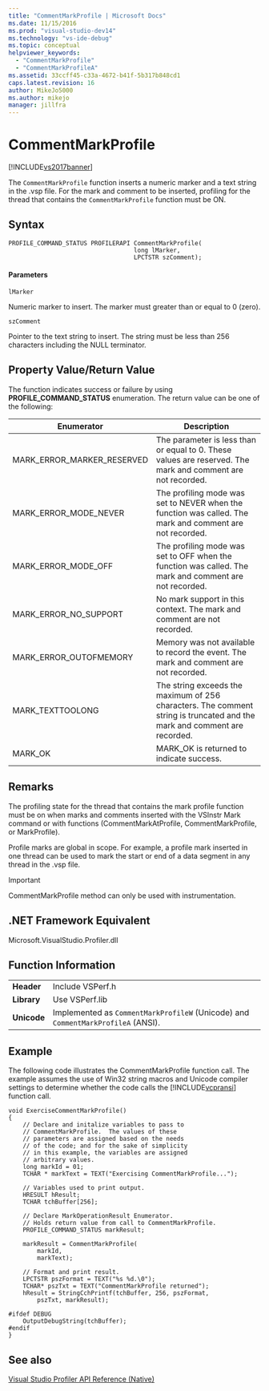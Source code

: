 ```yaml
---
title: "CommentMarkProfile | Microsoft Docs"
ms.date: 11/15/2016
ms.prod: "visual-studio-dev14"
ms.technology: "vs-ide-debug"
ms.topic: conceptual
helpviewer_keywords: 
  - "CommentMarkProfile"
  - "CommentMarkProfileA"
ms.assetid: 33ccff45-c33a-4672-b41f-5b317b848cd1
caps.latest.revision: 16
author: MikeJo5000
ms.author: mikejo
manager: jillfra
---
```

# CommentMarkProfile
[!INCLUDE[vs2017banner](../includes/vs2017banner.md)]

The `CommentMarkProfile` function inserts a numeric marker and a text string in the .vsp file. For the mark and comment to be inserted, profiling for the thread that contains the `CommentMarkProfile` function must be ON.  
  
## Syntax  
  
```  
PROFILE_COMMAND_STATUS PROFILERAPI CommentMarkProfile(  
                                   long lMarker,   
                                   LPCTSTR szComment);  
```  
  
#### Parameters  
 `lMarker`  
  
 Numeric marker to insert. The marker must greater than or equal to 0 (zero).  
  
 `szComment`  
  
 Pointer to the text string to insert. The string must be less than 256 characters including the NULL terminator.  
  
## Property Value/Return Value  
 The function indicates success or failure by using **PROFILE_COMMAND_STATUS** enumeration. The return value can be one of the following:  
  
|Enumerator|Description|  
|----------------|-----------------|  
|MARK_ERROR_MARKER_RESERVED|The parameter is less than or equal to 0. These values are reserved. The mark and comment are not recorded.|  
|MARK_ERROR_MODE_NEVER|The profiling mode was set to NEVER when the function was called. The mark and comment are not recorded.|  
|MARK_ERROR_MODE_OFF|The profiling mode was set to OFF when the function was called. The mark and comment are not recorded.|  
|MARK_ERROR_NO_SUPPORT|No mark support in this context. The mark and comment are not recorded.|  
|MARK_ERROR_OUTOFMEMORY|Memory was not available to record the event. The mark and comment are not recorded.|  
|MARK_TEXTTOOLONG|The string exceeds the maximum of 256 characters. The comment string is truncated and the mark and comment are recorded.|  
|MARK_OK|MARK_OK is returned to indicate success.|  
  
## Remarks  
 The profiling state for the thread that contains the mark profile function must be on when marks and comments inserted with the VSInstr Mark command or with functions (CommentMarkAtProfile, CommentMarkProfile, or MarkProfile).  
  
 Profile marks are global in scope. For example, a profile mark inserted in one thread can be used to mark the start or end of a data segment in any thread in the .vsp file.  
  
> [!IMPORTANT]
> CommentMarkProfile method can only be used with instrumentation.  
  
## .NET Framework Equivalent  
 Microsoft.VisualStudio.Profiler.dll  
  
## Function Information  
  
|||  
|-|-|  
|**Header**|Include VSPerf.h|  
|**Library**|Use VSPerf.lib|  
|**Unicode**|Implemented as `CommentMarkProfileW` (Unicode) and `CommentMarkProfileA` (ANSI).|  
  
## Example  
 The following code illustrates the CommentMarkProfile function call. The example assumes the use of Win32 string macros and Unicode compiler settings to determine whether the code calls the [!INCLUDE[vcpransi](../includes/vcpransi-md.md)] function call.  
  
```  
void ExerciseCommentMarkProfile()  
{  
    // Declare and initalize variables to pass to   
    // CommentMarkProfile.  The values of these   
    // parameters are assigned based on the needs   
    // of the code; and for the sake of simplicity  
    // in this example, the variables are assigned  
    // arbitrary values.  
    long markId = 01;  
    TCHAR * markText = TEXT("Exercising CommentMarkProfile...");  
  
    // Variables used to print output.  
    HRESULT hResult;  
    TCHAR tchBuffer[256];  
  
    // Declare MarkOperationResult Enumerator.    
    // Holds return value from call to CommentMarkProfile.  
    PROFILE_COMMAND_STATUS markResult;  
  
    markResult = CommentMarkProfile(  
        markId,  
        markText);  
  
    // Format and print result.  
    LPCTSTR pszFormat = TEXT("%s %d.\0");  
    TCHAR* pszTxt = TEXT("CommentMarkProfile returned");  
    hResult = StringCchPrintf(tchBuffer, 256, pszFormat,   
        pszTxt, markResult);  
  
#ifdef DEBUG  
    OutputDebugString(tchBuffer);  
#endif  
}  
```  
  
## See also  
 [Visual Studio Profiler API Reference (Native)](../profiling/visual-studio-profiler-api-reference-native.md)
